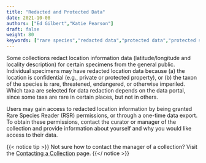 ```yaml
---
title: "Redacted and Protected Data"
date: 2021-10-08
authors: ["Ed Gilbert","Katie Pearson"]
draft: false
weight: 80
keywords: ["rare species","redacted data","protected data","protected species"]
---
```


Some collections redact location information data (latitude/longitude and locality description) for certain specimens from the general public. Individual specimens may have redacted location data because (a) the location is confidential (e.g., private or protected property), or (b) the taxon of the species is rare, threatened, endangered, or otherwise imperiled. Which taxa are selected for data redaction depends on the data portal, since some taxa are rare in certain places, but not in others.

Users may gain access to redacted location information by being granted Rare Species Reader (RSR) permissions, or through a one-time data export. To obtain these permissions, contact the curator or manager of the collection and provide information about yourself and why you would like access to their data.

{{< notice tip >}}
  Not sure how to contact the manager of a collection? Visit the [Contacting a Collection](https://biokic.github.io/symbiota-docs/user/contact/) page.
{{</ notice >}}

